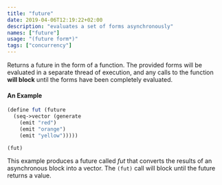 ```yaml
---
title: "future"
date: 2019-04-06T12:19:22+02:00
description: "evaluates a set of forms asynchronously"
names: ["future"]
usage: "(future form*)"
tags: ["concurrency"]
---
```

Returns a future in the form of a function. The provided forms will be evaluated in a separate thread of execution, and any calls to the function **will block** until the forms have been completely evaluated.

#### An Example

~~~scheme
(define fut (future
  (seq->vector (generate
    (emit "red")
    (emit "orange")
    (emit "yellow")))))

(fut)
~~~

This example produces a future called *fut* that converts the results of an asynchronous block into a vector. The `(fut)` call will block until the future returns a value.
